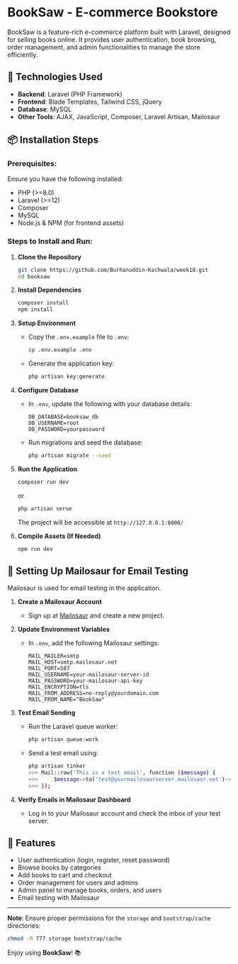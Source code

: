# BookSaw - E-commerce Bookstore

BookSaw is a feature-rich e-commerce platform built with Laravel, designed for selling books online. It provides user authentication, book browsing, order management, and admin functionalities to manage the store efficiently.

## 🚀 Technologies Used
- **Backend**: Laravel (PHP Framework)
- **Frontend**: Blade Templates, Tailwind CSS, jQuery
- **Database**: MySQL
- **Other Tools**: AJAX, JavaScript, Composer, Laravel Artisan, Mailosaur

## 📦 Installation Steps

### Prerequisites:
Ensure you have the following installed:
- PHP (>=8.0)
- Laravel (>=12)
- Composer
- MySQL
- Node.js & NPM (for frontend assets)

### Steps to Install and Run:

1. **Clone the Repository**
   ```sh
   git clone https://github.com/Burhanuddin-Kachwala/week10.git
   cd booksaw
   ```

2. **Install Dependencies**
   ```sh
   composer install
   npm install
   ```

3. **Setup Environment**
   - Copy the `.env.example` file to `.env`:
     ```sh
     cp .env.example .env
     ```
   - Generate the application key:
     ```sh
     php artisan key:generate
     ```

4. **Configure Database**
   - In `.env`, update the following with your database details:
     ```env
     DB_DATABASE=booksaw_db
     DB_USERNAME=root
     DB_PASSWORD=yourpassword
     ```
   - Run migrations and seed the database:
     ```sh
     php artisan migrate --seed
     ```

5. **Run the Application**
   ```sh
   composer run dev
   ```
   or

   ```sh
   php artisan serve
   ```
   
  
   The project will be accessible at `http://127.0.0.1:8000/`

6. **Compile Assets (If Needed)**
   ```sh
   npm run dev
   ```

## 📧 Setting Up Mailosaur for Email Testing
Mailosaur is used for email testing in the application.

1. **Create a Mailosaur Account**
   - Sign up at [Mailosaur](https://mailosaur.com/) and create a new project.

2. **Update Environment Variables**
   - In `.env`, add the following Mailosaur settings:
     ```env
     MAIL_MAILER=smtp
     MAIL_HOST=smtp.mailosaur.net
     MAIL_PORT=587
     MAIL_USERNAME=your-mailosaur-server-id
     MAIL_PASSWORD=your-mailosaur-api-key
     MAIL_ENCRYPTION=tls
     MAIL_FROM_ADDRESS=no-reply@yourdomain.com
     MAIL_FROM_NAME="BookSaw"
     ```

3. **Test Email Sending**
   - Run the Laravel queue worker:
     ```sh
     php artisan queue:work
     ```
   - Send a test email using:
     ```sh
     php artisan tinker
     >>> Mail::raw('This is a test email', function ($message) {
     >>>     $message->to('test@yourmailosaurserver.mailosaur.net')->subject('Test Email');
     >>> });
     ```

4. **Verify Emails in Mailosaur Dashboard**
   - Log in to your Mailosaur account and check the inbox of your test server.

## 🎯 Features
- User authentication (login, register, reset password)
- Browse books by categories
- Add books to cart and checkout
- Order management for users and admins
- Admin panel to manage books, orders, and users
- Email testing with Mailosaur

---
**Note**: Ensure proper permissions for the `storage` and `bootstrap/cache` directories:
```sh
chmod -R 777 storage bootstrap/cache
```

Enjoy using **BookSaw**! 📚

